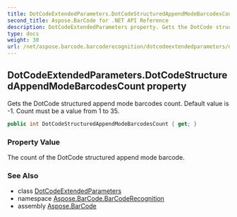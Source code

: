 ```yaml
---
title: DotCodeExtendedParameters.DotCodeStructuredAppendModeBarcodesCount
second_title: Aspose.BarCode for .NET API Reference
description: DotCodeExtendedParameters property. Gets the DotCode structured append mode barcodes count. Default value is 1. Count must be a value from 1 to 35
type: docs
weight: 30
url: /net/aspose.barcode.barcoderecognition/dotcodeextendedparameters/dotcodestructuredappendmodebarcodescount/
---
```

## DotCodeExtendedParameters.DotCodeStructuredAppendModeBarcodesCount property

Gets the DotCode structured append mode barcodes count. Default value is -1. Count must be a value from 1 to 35.

```csharp
public int DotCodeStructuredAppendModeBarcodesCount { get; }
```

### Property Value

The count of the DotCode structured append mode barcode.

### See Also

* class [DotCodeExtendedParameters](../)
* namespace [Aspose.BarCode.BarCodeRecognition](../../dotcodeextendedparameters/)
* assembly [Aspose.BarCode](../../../)



